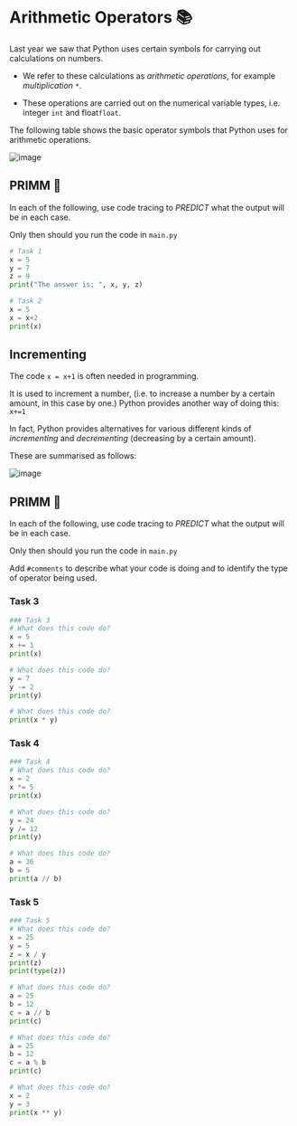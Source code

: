 # Arithmetic Operators 📚

Last year we saw that Python uses certain symbols for carrying out calculations on numbers. 

- We refer to these calculations as _arithmetic operations_, for example _multiplication_ `*`. 

- These operations are carried out on the numerical variable types, i.e. integer ``int`` and float``float``.

The following table shows the basic operator symbols that Python uses for arithmetic operations.

![image](https://github.com/user-attachments/assets/703060fd-3c64-48c8-bd12-1259e9a5df69)

## PRIMM 📝
In each of the following, use code tracing to *PREDICT* what the output will be in each case. 

Only then should you run the code in ``main.py``

````python
# Task 1
x = 5
y = 7
z = 9
print("The answer is: ", x, y, z)
````

````python
# Task 2
x = 5
x = x+2
print(x)
````
## Incrementing
The code ``x = x+1`` is often needed in programming. 

It is used to increment a number, (i.e. to increase a number by a certain amount, in this case by one.) Python provides another way of doing this: 
``x+=1``

In fact, Python provides alternatives for various different kinds of *incrementing* and *decrementing* (decreasing by a certain amount). 

These are summarised as follows:

![image](https://github.com/user-attachments/assets/e90636a0-f510-48f5-a6c9-46e7b54f3311)



## PRIMM 📝
In each of the following, use code tracing to *PREDICT* what the output will be in each case. 

Only then should you run the code in ``main.py``

Add ``#comments`` to describe what your code is doing and to identify the type of operator being used.

### Task 3
````python
### Task 3
# What does this code do?
x = 5
x += 1
print(x) 

# What does this code do?
y = 7
y -= 2
print(y)

# What does this code do?
print(x * y) 
````
### Task 4
````python
### Task 4
# What does this code do?
x = 2
x *= 5
print(x) 

# What does this code do?
y = 24
y /= 12
print(y)

# What does this code do?
a = 36
b = 5
print(a // b) 
````
### Task 5

````python
### Task 5
# What does this code do?
x = 25
y = 5
z = x / y
print(z) 
print(type(z))

# What does this code do?
a = 25
b = 12
c = a // b
print(c)

# What does this code do?
a = 25
b = 12
c = a % b
print(c)

# What does this code do?
x = 2
y = 3
print(x ** y) 
````


